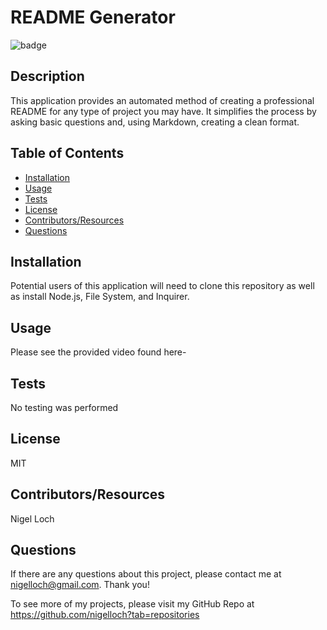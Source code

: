 #  README Generator

![badge](https://img.shields.io/badge/License-MIT-brightgreen)

##  Description

This application provides an automated method of creating a professional README for any type of project you may have. It simplifies the process by asking basic questions and, using Markdown, creating a clean format.

##  Table of Contents
* [Installation](#installation)
* [Usage](#usage)
* [Tests](#tests)
* [License](#license)
* [Contributors/Resources](#contributors)
* [Questions](#questions)

##  Installation

Potential users of this application will need to clone this repository as well as install Node.js, File System, and Inquirer.

##  Usage

Please see the provided video found here- 

##  Tests

No testing was performed

##  License

MIT

##  Contributors/Resources

Nigel Loch

##  Questions

If there are any questions about this project, please contact me at <nigelloch@gmail.com>. Thank you!

To see more of my projects, please visit my GitHub Repo at <https://github.com/nigelloch?tab=repositories>

  